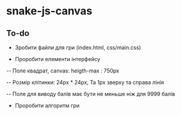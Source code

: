 # snake-js-canvas

## To-do

- Зробити файли для гри (index.html, css/main.css)

- Проробити елементи інтерфейсу

-- Поле квадрат, canvas: heigth-max : 750px

-- Розмір клітинки: 24px * 24px, Та 1px зверху та справа лінія

-- Поле для виводу балів має бути не меньше ніж для 9999 балів

- Проробити алгоритм гри